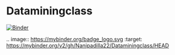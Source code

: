 # Dataminingclass

[![Binder](https://mybinder.org/badge_logo.svg)](https://mybinder.org/v2/gh/Nanipadilla22/Dataminingclass/HEAD)

.. image:: https://mybinder.org/badge_logo.svg
 :target: https://mybinder.org/v2/gh/Nanipadilla22/Dataminingclass/HEAD
